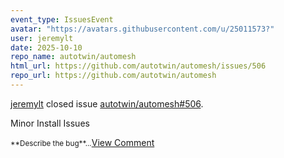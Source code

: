 ```yaml
---
event_type: IssuesEvent
avatar: "https://avatars.githubusercontent.com/u/25011573?"
user: jeremylt
date: 2025-10-10
repo_name: autotwin/automesh
html_url: https://github.com/autotwin/automesh/issues/506
repo_url: https://github.com/autotwin/automesh
---
```


<a href='https://github.com/jeremylt' target='_blank'>jeremylt</a> closed issue <a href='https://github.com/autotwin/automesh/issues/506' target='_blank'>autotwin/automesh#506</a>.

<p>Minor Install Issues</p><small>**Describe the bug**...</small><a href='https://github.com/autotwin/automesh/issues/506' target='_blank'>View Comment</a>